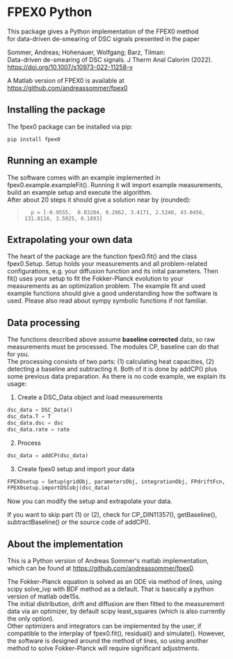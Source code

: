 # FPEX0 Python

This package gives a Python implementation of the FPEX0 method  
for data-driven de-smearing of DSC signals presented in the paper

Sommer, Andreas; Hohenauer, Wolfgang; Barz, Tilman:  
Data-driven de-smearing of DSC signals.
J Therm Anal Calorim (2022).
https://doi.org/10.1007/s10973-022-11258-y


A Matlab version of FPEX0 is available at
https://github.com/andreassommer/fpex0



## Installing the package

The fpex0 package can be installed via pip:
```
pip install fpex0
```



## Running an example

The software comes with an example implemented in fpex0.example.exampleFit().
Running it will import example measurements, build an example setup and execute the algorithm.  
After about 20 steps it should give a solution near by (rounded):
>       p = [-0.9555,  0.03284, 0.2862, 3.4171, 2.5246, 43.0456, 131.8116, 3.5925, 0.1893]


## Extrapolating your own data

The heart of the package are the function fpex0.fit() and the class fpex0.Setup.
Setup holds your measurements and all problem-related configurations, e.g. your diffusion function and its
inital parameters. Then fit() uses your setup to fit the Fokker-Planck evolution to your measurements as
an optimization problem.
The example fit and used example functions should give a good understanding how the software is used.
Please also read about sympy symbolic functions if not familiar.


## Data processing

The functions described above assume **baseline corrected** data, so raw measurements must be processed.
The modules CP, baseline can do that for you. <br>
The processing consists of two parts: (1) calculating heat capacities, (2) detecting a baseline and
subtracting it. 
Both of it is done by addCP() plus some previous data preparation. As there is no code example, we
explain its usage:

1. Create a DSC_Data object and load measurements
```python
dsc_data = DSC_Data()
dsc_data.T = T
dsc_data.dsc = dsc
dsc_data.rate = rate
```

2. Process
```python
dsc_data = addCP(dsc_data)
```

3. Create fpex0 setup and import your data
```python
FPEX0setup = Setup(gridObj, parametersObj, integrationObj, FPdriftFcn, FPdiffusionFcn, IniDistFcn)
FPEX0setup.importDSCobj(dsc_data)
```

Now you can modify the setup and extrapolate your data.

If you want to skip part (1) or (2), check for CP_DIN11357(), getBaseline(), subtractBaseline() or the
source code of addCP().


## About the implementation

This is a Python version of Andreas Sommer's matlab implementation, which can be found at
https://github.com/andreassommer/fpex0.

The Fokker-Planck equation is solved as an ODE via method of lines, using scipy
solve_ivp with BDF method as a default. That is basically a python version of matlab ode15s.  
The initial distribution, drift and diffusion are then fitted to the measurement data via an optimizer,
by default scipy least_squares (which is also currently the only option).  
Other optimizers and integrators can be implemented by the user, if compatible to the interplay of
fpex0.fit(), residual() and simulate(). However, the software is designed around the method of lines,
so using another method to solve Fokker-Planck will require significant adjustments.
